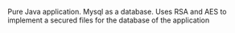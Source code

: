 Pure Java application.
Mysql as a database.
Uses RSA and AES to implement a secured files for the database of the application
